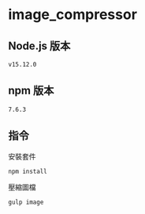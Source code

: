 # image_compressor

## Node.js 版本
```
v15.12.0
```

## npm 版本
```
7.6.3
```

## 指令
安裝套件
```
npm install
```
壓縮圖檔
```
gulp image
```